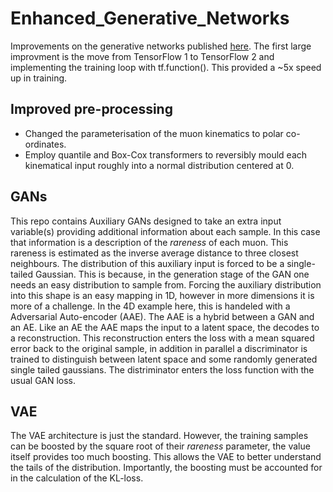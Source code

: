 # Enhanced_Generative_Networks

Improvements on the generative networks published [here](https://arxiv.org/pdf/1909.04451.pdf). The first large improvment is the move from TensorFlow 1 to TensorFlow 2 and implementing the training loop with tf.function(). This provided a ~5x speed up in training.

## Improved pre-processing

* Changed the parameterisation of the muon kinematics to polar co-ordinates.
* Employ quantile and Box-Cox transformers to reversibly mould each kinematical input roughly into a normal distribution centered at 0.

## GANs

This repo contains Auxiliary GANs designed to take an extra input variable(s) providing additional information about each sample. In this case that information is a description of the *rareness* of each muon. This rareness is estimated as the inverse average distance to three closest neighbours. The distribution of this auxiliary input is forced to be a single-tailed Gaussian. This is because, in the generation stage of the GAN one needs an easy distribution to sample from. Forcing the auxiliary distribution into this shape is an easy mapping in 1D, however in more dimensions it is more of a challenge. In the 4D example here, this is handeled with a Adversarial Auto-encoder (AAE). The AAE is a hybrid between a GAN and an AE. Like an AE the AAE maps the input to a latent space, the decodes to a reconstruction. This reconstruction enters the loss with a mean squared error back to the original sample, in addition in parallel a discriminator is trained to distinguish between latent space and some randomly generated single tailed gaussians. The distriminator enters the loss function with the usual GAN loss. 

## VAE

The VAE architecture is just the standard. However, the training samples can be boosted by the square root of their *rareness* parameter, the value itself provides too much boosting. This allows the VAE to better understand the tails of the distribution. Importantly, the boosting must be accounted for in the calculation of the KL-loss.

